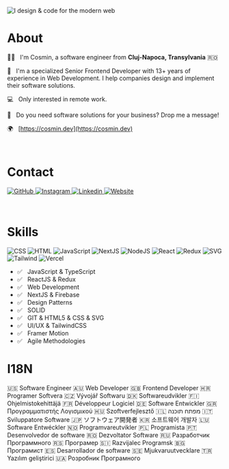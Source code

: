 ![I design & code for the modern web](https://github.com/cosmin-cojocar/cosmin-cojocar/blob/main/cover.gif)

<h1>About</h1>

🧑‍💻 &nbsp; I'm Cosmin, a software engineer from <strong>Cluj-Napoca, Transylvania</strong> 🇷🇴

👋 &nbsp; I'm a specialized Senior Frontend Developer with 13+ years of experience in Web Development. I help companies design and implement their software solutions.

💻 &nbsp; Only interested in remote work.

🤝 &nbsp; Do you need software solutions for your business? Drop me a message!

🌍 &nbsp; [https://cosmin.dev](https://cosmin.dev)

<br/>
<h1>Contact</h1>

<p>
  <a href="https://github.com/cosmin-cojocar" target="_blank">
    <img alt="GitHub" src="https://img.shields.io/badge/GitHub-12100e?&logo=github&logoColor=white&style=for-the-badge" />
  </a>
  <a href="https://www.instagram.com/id_cosmin" target="_blank">
    <img alt="Instagram" src="https://img.shields.io/badge/Instagram-E4405F?logo=instagram&logoColor=white&style=for-the-badge" />
  </a>
  <a href="https://www.linkedin.com/in/cosmin-cojocar" target="_blank">
    <img alt="Linkedin" src="https://img.shields.io/badge/linkedin-0077B5?logo=linkedin&logoColor=white&style=for-the-badge" />
  </a>
  <a href="https://cosmin.dev" target="_blank">
    <img alt="Website" src="https://img.shields.io/badge/Website-38b2ac?logo=google-chrome&logoColor=white&style=for-the-badge" />
  </a>
</p>

<br/>
<h1>Skills</h1>

<p>
  <img alt="CSS" src="https://img.shields.io/badge/CSS-1572b6?logo=css3&logoColor=white&style=for-the-badge" />
  <img alt="HTML" src="https://img.shields.io/badge/HTML-e34f26?logo=html5&logoColor=white&style=for-the-badge" />
  <img alt="JavaScript" src="https://img.shields.io/badge/JavaScript-f7df1e?logo=javascript&logoColor=white&style=for-the-badge" />
  <img alt="NextJS" src="https://img.shields.io/badge/NextJS-000000?logo=next.js&logoColor=white&style=for-the-badge" />
  <img alt="NodeJS" src="https://img.shields.io/badge/NodeJS-43853d?logo=node.js&logoColor=white&style=for-the-badge" />
  <img alt="React" src="https://img.shields.io/badge/React-45b8d8?logo=react&logoColor=white&style=for-the-badge" />
  <img alt="Redux" src="https://img.shields.io/badge/Redux-764abc?logo=redux&logoColor=white&style=for-the-badge" />
  <img alt="SVG" src="https://img.shields.io/badge/SVG-ffb13b?logo=svg&logoColor=white&style=for-the-badge" />
  <img alt="Tailwind" src="https://img.shields.io/badge/Tailwind-38b2ac?logo=tailwind-css&logoColor=white&style=for-the-badge" />
  <img alt="Vercel" src="https://img.shields.io/badge/Vercel-000000?logo=vercel&logoColor=white&style=for-the-badge" />
</p>

- ✅ &nbsp; JavaScript & TypeScript
- ✅ &nbsp; ReactJS & Redux
- ✅ &nbsp; Web Development
- ✅ &nbsp; NextJS & Firebase
- ✅ &nbsp; Design Patterns
- ✅ &nbsp; SOLID
- ✅ &nbsp; GIT & HTML5 & CSS & SVG
- ✅ &nbsp; UI/UX & TailwindCSS
- ✅ &nbsp; Framer Motion
- ✅ &nbsp; Agile Methodologies

<h1>I18N</h1>

🇺🇸 Software Engineer 🇦🇺 Web Developer 🇬🇧 Frontend Developer 🇭🇷 Programer Softvera 🇨🇿 Vývojář Softwaru 🇩🇰 Softwareudvikler 🇫🇮 Ohjelmistokehittäjä 🇫🇷 Développeur Logiciel 🇩🇪 Software Entwickler 🇬🇷 Προγραμματιστής Λογισμικού 🇭🇺 Szoftverfejlesztő 🇮🇱 מפתח תוכנה 🇮🇹 Sviluppatore Software 🇯🇵 ソフトウェア開発者 🇰🇷 소프트웨어 개발자 🇱🇺 Software Entwéckler 🇳🇴 Programvareutvikler 🇵🇱 Programista 🇵🇹 Desenvolvedor de software 🇷🇴 Dezvoltator Software 🇷🇺 Разработчик Программного 🇷🇸 Програмер 🇸🇮 Razvijalec Programsk 🇧🇬 Програмист 🇪🇸 Desarrollador de software 🇸🇪 Mjukvaruutvecklare 🇹🇷 Yazılım geliştirici 🇺🇦 Розробник Програмного



<!--
### Github stats

---

<img align="center" src="https://github-readme-stats.vercel.app/api?username=cosmin-cojocar&count_private=true&title_color=FD9047&icon_color=FD9047&text_color=0C2233&custom_title=Cosmin+GitHub+Stats&show_icons=true" />

-->
